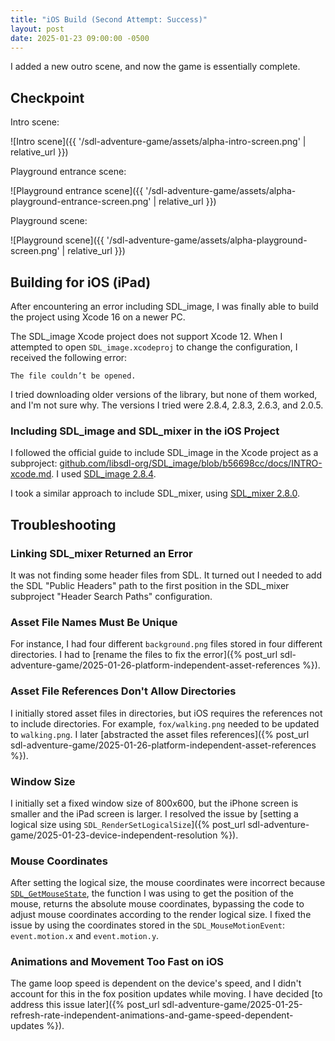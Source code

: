 ```yaml
---
title: "iOS Build (Second Attempt: Success)"
layout: post
date: 2025-01-23 09:00:00 -0500
---
```


I added a new outro scene, and now the game is essentially complete.

## Checkpoint

Intro scene:

![Intro scene]({{ '/sdl-adventure-game/assets/alpha-intro-screen.png' | relative_url }})

Playground entrance scene:

![Playground entrance scene]({{ '/sdl-adventure-game/assets/alpha-playground-entrance-screen.png' | relative_url }})

Playground scene:

![Playground scene]({{ '/sdl-adventure-game/assets/alpha-playground-screen.png' | relative_url }})

## Building for iOS (iPad)

After encountering an error including SDL_image, I was finally able to build the project using Xcode 16 on a newer PC.

The SDL_image Xcode project does not support Xcode 12. When I attempted to open `SDL_image.xcodeproj` to change the configuration, I received the following error:

```
The file couldn’t be opened.
```

I tried downloading older versions of the library, but none of them worked, and I'm not sure why. The versions I tried were 2.8.4, 2.8.3, 2.6.3, and 2.0.5.

### Including SDL_image and SDL_mixer in the iOS Project

I followed the official guide to include SDL_image in the Xcode project as a subproject: [github.com/libsdl-org/SDL_image/blob/b56698cc/docs/INTRO-xcode.md](https://github.com/libsdl-org/SDL_image/blob/b56698cc/docs/INTRO-xcode.md). I used [SDL_image 2.8.4](https://github.com/libsdl-org/SDL_image/releases/tag/release-2.8.4).

I took a similar approach to include SDL_mixer, using [SDL_mixer 2.8.0](https://github.com/libsdl-org/SDL_mixer/releases/tag/release-2.8.0).

## Troubleshooting

### Linking SDL_mixer Returned an Error

It was not finding some header files from SDL. It turned out I needed to add the SDL "Public Headers" path to the first position in the SDL_mixer subproject "Header Search Paths" configuration.

### Asset File Names Must Be Unique

For instance, I had four different `background.png` files stored in four different directories. I had to [rename the files to fix the error]({% post_url sdl-adventure-game/2025-01-26-platform-independent-asset-references %}).

### Asset File References Don't Allow Directories

I initially stored asset files in directories, but iOS requires the references not to include directories. For example, `fox/walking.png` needed to be updated to `walking.png`. I later [abstracted the asset files references]({% post_url sdl-adventure-game/2025-01-26-platform-independent-asset-references %}).

### Window Size

I initially set a fixed window size of 800x600, but the iPhone screen is smaller and the iPad screen is larger. I resolved the issue by [setting a logical size using `SDL_RenderSetLogicalSize`]({% post_url sdl-adventure-game/2025-01-23-device-independent-resolution %}).

### Mouse Coordinates

After setting the logical size, the mouse coordinates were incorrect because [`SDL_GetMouseState`](https://wiki.libsdl.org/SDL2/SDL_GetMouseState), the function I was using to get the position of the mouse, returns the absolute mouse coordinates, bypassing the code to adjust mouse coordinates according to the render logical size. I fixed the issue by using the coordinates stored in the `SDL_MouseMotionEvent`: `event.motion.x` and `event.motion.y`.

### Animations and Movement Too Fast on iOS

The game loop speed is dependent on the device's speed, and I didn't account for this in the fox position updates while moving. I have decided [to address this issue later]({% post_url sdl-adventure-game/2025-01-25-refresh-rate-independent-animations-and-game-speed-dependent-updates %}).
